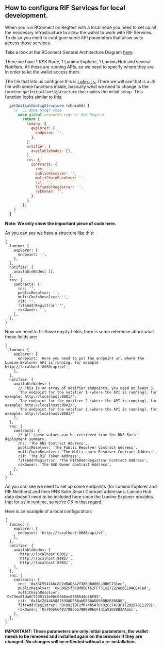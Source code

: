 ## How to configure RIF Services for local development.

When you run RConnect on Regtest with a local node you need to set up all the 
neccesary infrastructure to allow the wallet to work with RIF Services. 
To do so you need to configure some API parameters that allow
us to access those services.

Take a look at the RConnect General Architecture Diagram [here](../README.md#rconnect-general-architecture).

There we have 1 RSK Node, 1 Lumino Explorer, 1 Lumino Hub and several Notifiers.
All these are running APIs, so we need to specify where they are in order to let the wallet access them.

The file that lets us configure this is [`index.js`.](../app/scripts/controllers/rif/configuration/index.js)
There we will see that is a JS file with some functions inside, basically what we need
to change is the function `getInitialConfigStructure` that makes the initial setup.
This function looks similar to this:

```js
  getInitialConfigStructure (chainId) {
    // ... some other code
      case global.networks.reg: // RSK Regtest
        return {
          lumino: {
            explorer: {
              endpoint: '',
            },
          },
          notifier: {
            availableNodes: [],
          },
          rns: {
            contracts: {
              rns: '',
              publicResolver: '',
              multiChainResolver: '',
              rif: '',
              fifsAddrRegistrar: '',
              rskOwner: '',
            },
          },
        };
    }
  }
```
**Note: We only show the important piece of code here.**

As you can see we have a structure like this:

```json5
{
  lumino: {
    explorer: {
      endpoint: '',
    },
  },
  notifier: {
    availableNodes: [],
  },
  rns: {
    contracts: {
      rns: '',
      publicResolver: '',
      multiChainResolver: '',
      rif: '',
      fifsAddrRegistrar: '',
      rskOwner: '',
    },
  },
}
```

Now we need to fill those empty fields, here is some reference about what
those fields are:

```json5
{
  lumino: {
    explorer: {
      endpoint: 'Here you need to put the endpoint url where the Lumino Explorer API is running, for example http://localhost:8080/api/v1',
    },
  },
  notifier: {
    availableNodes: [
      // This is an array of notifier endpoints, you need at least 3.
      'The endpoint for the notifier 1 (where the API is running), for example: http://localhost:8081/',
      'The endpoint for the notifier 2 (where the API is running), for example: http://localhost:8082/',
      'The endpoint for the notifier 3 (where the API is running), for example: http://localhost:8083/'
    ],
  },
  rns: {
    contracts: {
      // All these values can be retrieved from the RNS Suite deployment summary.
      rns: 'The RNS Contract Address',
      publicResolver: 'The Public Resolver Contract Address',
      multiChainResolver: 'The Multi-chain Resolver Contract Address',
      rif: 'The RIF Token Address',
      fifsAddrRegistrar: 'The FIFSAddrRegistrar Contract Address',
      rskOwner: 'The RSK Owner Contract Address',
    },
  },
}
```

As you can see we need to set up some endpoints (for Lumino Explorer and RIF Notifiers) and then RNS Suite Smart Contract addresses.
Lumino Hub data doesn't need to be included here since the Lumino Explorer provides that for us in runtime, so we're OK in that regard.

Here is an example of a local configuration:

```json5
{
  lumino: {
    explorer: {
      endpoint: 'http://localhost:8080/api/v1',
    },
  },
  notifier: {
    availableNodes: [
      'http://localhost:8081/',
      'http://localhost:8082/',
      'http://localhost:8083/',
    ],
  },
  rns: {
    contracts: {
      rns: '0x83C5541A6c8D2dBAD642f385d8d06Ca9B6C731ee',
      publicResolver: '0xE0825f57Dd05Ef62FF731c27222A86E104CC4Cad',
      multiChainResolver: '0x73ec81da0C72DD112e06c09A6ec03B5544d26F05',
      rif: '0x1Af2844A588759D0DE58abD568ADD96BB8B3B6D8',
      fifsAddrRegistrar: '0x8921BF2f074b5470c02Cc7473F17282576111591',
      rskOwner: '0x79bbC6403708C6578B0896bF1d1a91D2BB2AAa1c',
    },
  },
}
```

**IMPORTANT: These parameters are only initial parameters, the wallet needs to be
removed and installed again on the browser if they are changed. No changes will be reflected without a re-installation.**
